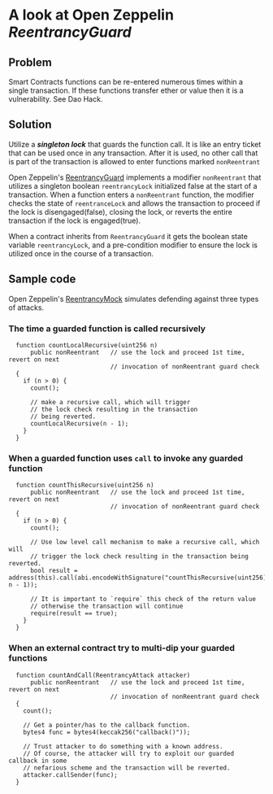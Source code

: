 # A look at Open Zeppelin *ReentrancyGuard*

## Problem
Smart Contracts functions can be re-entered numerous times within a single
transaction. If these functions transfer ether or value then it is a
vulnerability. See Dao Hack.

## Solution
Utilize a ***singleton lock*** that guards the function call. It is like an entry
ticket that can be used once in any transaction. After it is used, no other call
that is part of the transaction is allowed to enter functions marked
`nonReentrant`

Open Zeppelin's
[ReentrancyGuard](https://github.com/OpenZeppelin/openzeppelin-solidity/blob/master/contracts/ReentrancyGuard.sol)
implements a modifier `nonReentrant` that utilizes a singleton boolean
`reentrancyLock` initialized false at the start of a transaction. When a
function enters a `nonReentrant` function, the modifier checks the state of
`reentranceLock` and allows the transaction to proceed if the lock is
disengaged(false), closing the lock, or reverts the entire transaction if the
lock is engaged(true).

When a contract inherits from `ReentrancyGuard` it gets the boolean state variable
`reentrancyLock`, and a pre-condition modifier to ensure the lock is utilized
once in the course of a transaction.

## Sample code
Open Zeppelin's
[ReentrancyMock](https://github.com/OpenZeppelin/openzeppelin-solidity/blob/master/contracts/mocks/ReentrancyMock.sol)
simulates defending against three types of attacks.


### The time a guarded function is called recursively

```solidity
  function countLocalRecursive(uint256 n)
      public nonReentrant   // use the lock and proceed 1st time, revert on next
                            // invocation of nonReentrant guard check
  {
    if (n > 0) {
      count();

      // make a recursive call, which will trigger
      // the lock check resulting in the transaction
      // being reverted.
      countLocalRecursive(n - 1);
    }
  }
```

### When a guarded function uses `call` to invoke any guarded function

```solidity
  function countThisRecursive(uint256 n)
      public nonReentrant   // use the lock and proceed 1st time, revert on next
                            // invocation of nonReentrant guard check
  {
    if (n > 0) {
      count();

      // Use low level call mechanism to make a recursive call, which will
      // trigger the lock check resulting in the transaction being reverted.
      bool result = address(this).call(abi.encodeWithSignature("countThisRecursive(uint256)", n - 1));

      // It is important to `require` this check of the return value
      // otherwise the transaction will continue
      require(result == true);
    }
  }
```

### When an external contract try to multi-dip your guarded functions

```solidity
  function countAndCall(ReentrancyAttack attacker)
      public nonReentrant   // use the lock and proceed 1st time, revert on next
                            // invocation of nonReentrant guard check
  {
    count();

    // Get a pointer/has to the callback function.
    bytes4 func = bytes4(keccak256("callback()"));

    // Trust attacker to do something with a known address.
    // Of course, the attacker will try to exploit our guarded callback in some
    // nefarious scheme and the transaction will be reverted.
    attacker.callSender(func);
  }
```
